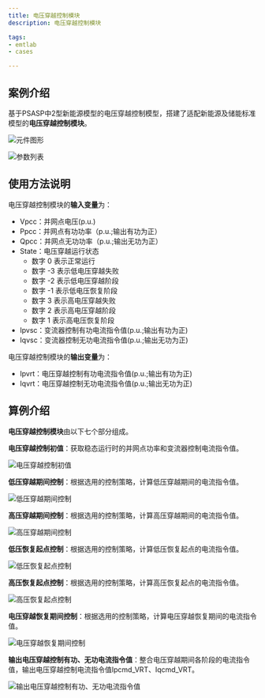```yaml
---
title: 电压穿越控制模块
description: 电压穿越控制模块

tags:
- emtlab
- cases

---
```


## 案例介绍

基于PSASP中2型新能源模型的电压穿越控制模型，搭建了适配新能源及储能标准模型的**电压穿越控制模块**。  


![元件图形](./vrt_ctrl-stdm-graphic.png "元件图形")  

![参数列表](./vrt_ctrl-stdm-parameters.png "参数列表")

## 使用方法说明

电压穿越控制模块的**输入变量**为：  
   + Vpcc：并网点电压(p.u.)  
   + Ppcc：并网点有功功率（p.u.;输出有功为正）  
   + Qpcc：并网点无功功率（p.u.;输出无功为正）  
   + State：电压穿越运行状态  
     + 数字  0 表示正常运行  
     + 数字 -3 表示低电压穿越失败  
     + 数字 -2 表示低电压穿越阶段  
     + 数字 -1 表示低电压恢复阶段  
     + 数字  3 表示高电压穿越失败  
     + 数字  2 表示高电压穿越阶段  
     + 数字  1 表示高电压恢复阶段  
   + Ipvsc：变流器控制有功电流指令值(p.u.;输出有功为正)  
   + Iqvsc：变流器控制无功电流指令值(p.u.;输出无功为正)  

电压穿越控制模块的**输出变量**为：  
   + Ipvrt：电压穿越控制有功电流指令值(p.u.;输出有功为正)  
   + Iqvrt：电压穿越控制无功电流指令值(p.u.;输出无功为正)  

  
## 算例介绍

**电压穿越控制模块**由以下七个部分组成。  

**电压穿越控制初值**：获取稳态运行时的并网点功率和变流器控制电流指令值。  

![电压穿越控制初值](./vrt_ctrl-stdm-initial.png "电压穿越控制初值")


**低压穿越期间控制**：根据选用的控制策略，计算低压穿越期间的电流指令值。  

![低压穿越期间控制](./vrt_ctrl-stdm-lvrt.png "低压穿越期间控制")

**高压穿越期间控制**：根据选用的控制策略，计算高压穿越期间的电流指令值。  

![高压穿越期间控制](./vrt_ctrl-stdm-hvrt.png "高压穿越期间控制")


**低压恢复起点控制**：根据选用的控制策略，计算低压恢复起点的电流指令值。  

![低压恢复起点控制](./vrt_ctrl-stdm-lvrs.png "低压恢复起点控制")

**高压恢复起点控制**：根据选用的控制策略，计算高压恢复起点的电流指令值。  

![高压恢复起点控制](./vrt_ctrl-stdm-hvrs.png "高压恢复起点控制")

**电压穿越恢复期间控制**：根据选用的控制策略，计算电压穿越恢复期间的电流指令值。  

![电压穿越恢复期间控制](./vrt_ctrl-stdm-vrrc.png "电压穿越恢复期间控制")

**输出电压穿越控制有功、无功电流指令值**：整合电压穿越期间各阶段的电流指令值，输出电压穿越控制电流指令值Ipcmd_VRT、Iqcmd_VRT。  

![输出电压穿越控制有功、无功电流指令值](./vrt_ctrl-stdm-output.png "输出电压穿越控制有功、无功电流指令值")  
